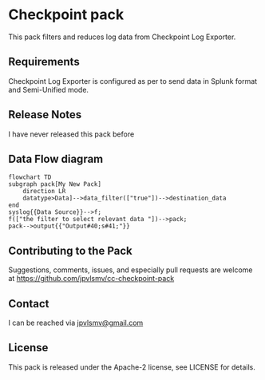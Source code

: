 # Checkpoint pack
This pack filters and reduces log data from Checkpoint Log Exporter.

## Requirements
Checkpoint Log Exporter is configured as per <link> to send data in Splunk format and Semi-Unified mode.

## Release Notes
I have never released this pack before

## Data Flow diagram
```mermaid
flowchart TD
subgraph pack[My New Pack]
    direction LR
    datatype>Data]-->data_filter(["true"])-->destination_data
end
syslog{{Data Source}}-->f;
f(["the filter to select relevant data "])-->pack;
pack-->output{{"Output#40;s#41;"}}
```

## Contributing to the Pack
Suggestions, comments, issues, and especially pull requests are welcome at https://github.com/jpvlsmv/cc-checkpoint-pack

## Contact
I can be reached via jpvlsmv@gmail.com

## License
This pack is released under the Apache-2 license, see LICENSE for details.
